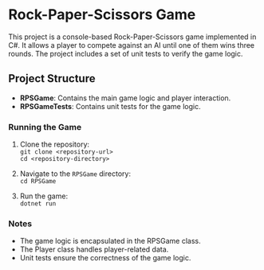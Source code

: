 # Rock-Paper-Scissors Game
This project is a console-based Rock-Paper-Scissors game implemented in C#. It allows a player to compete against an AI until one of them wins three rounds. The project includes a set of unit tests to verify the game logic.

## Project Structure
 - <h4 style="display:inline;">RPSGame</h4>: Contains the main game logic and player interaction.
 - <h4 style="display:inline;">RPSGameTests</h4>: Contains unit tests for the game logic.
	
### Running the Game
1. Clone the repository:<br>
 `git clone <repository-url>`<br>
`cd <repository-directory>`

2. Navigate to the `RPSGame` directory:<br>
 `cd RPSGame`

3. Run the game:<br>
`dotnet run`

### Notes
- The game logic is encapsulated in the RPSGame class.
- The Player class handles player-related data.
- Unit tests ensure the correctness of the game logic.
